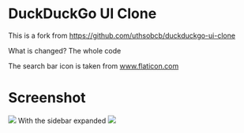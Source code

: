 # DuckDuckGo UI Clone

This is a fork from https://github.com/uthsobcb/duckduckgo-ui-clone

What is changed? The whole code

The search bar icon is taken from www.flaticon.com

# Screenshot

![](https://github.com/cakemeow/duckduckgo-ui-clone/blob/master/duck.png)
With the sidebar expanded
![](https://github.com/cakemeow/duckduckgo-ui-clone/blob/master/ducksidebar.png)
